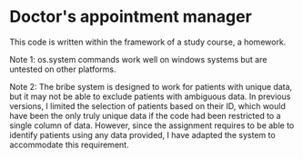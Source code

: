 # Doctor's appointment manager

This code is written within the framework of a study course, a homework.


Note 1: os.system commands work well on windows systems but are untested on other platforms.

Note 2: The bribe system is designed to work for patients with unique data, but it may not be able to exclude patients with ambiguous data. In previous versions, I limited the selection of patients based on their ID, which would have been the only truly unique data if the code had been restricted to a single column of data. However, since the assignment requires to be able to identify patients using any data provided, I have adapted the system to accommodate this requirement.
